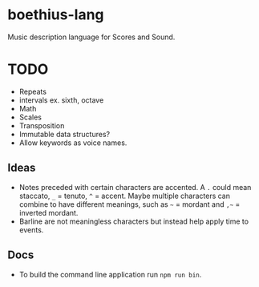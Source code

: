 boethius-lang
=============

Music description language for Scores and Sound.

TODO
====

- Repeats
- intervals ex. sixth, octave
- Math
- Scales
- Transposition
- Immutable data structures?
- Allow keywords as voice names.

Ideas
-----
- Notes preceded with certain characters are accented. A `.` could mean staccato, `_` = tenuto, `^` = accent. Maybe multiple characters can combine to have different meanings, such as `~` = mordant and `,~` = inverted mordant.
- Barline are not meaningless characters but instead help apply time to events.

Docs
----
- To build the command line application run `npm run bin`.
